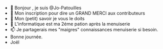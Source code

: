 - 👋 Bonjour , je suis @Jo-Patouilles
- 👀 Mon inscription pour dire un GRAND MERCI aux contributeurs
- 🌱 Mon (petit) savoir je vous le doits
- 💞️ L'informatique est ma 2éme pation après la menuiserie
- 📫 Je partagerais mes "maigres" connaissances menuiserie si besoin.
- Bonne journée.
- Joël

<!---
Jo-Patouilles/Jo-Patouilles is a ✨ special ✨ repository because its `README.md` (this file) appears on your GitHub profile.
You can click the Preview link to take a look at your changes.
--->
